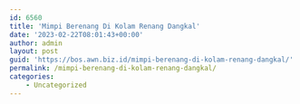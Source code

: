 ```yaml
---
id: 6560
title: 'Mimpi Berenang Di Kolam Renang Dangkal'
date: '2023-02-22T08:01:43+00:00'
author: admin
layout: post
guid: 'https://bos.awn.biz.id/mimpi-berenang-di-kolam-renang-dangkal/'
permalink: /mimpi-berenang-di-kolam-renang-dangkal/
categories:
    - Uncategorized
---
```


